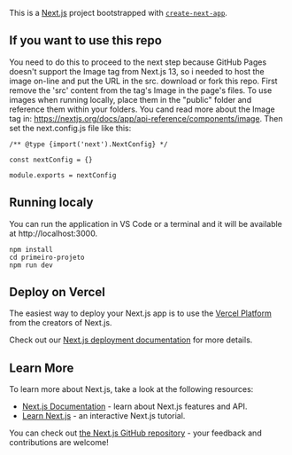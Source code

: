 This is a [Next.js](https://nextjs.org/) project bootstrapped with [`create-next-app`](https://github.com/vercel/next.js/tree/canary/packages/create-next-app).

## If you want to use this repo
You need to do this to proceed to the next step because GitHub Pages doesn't support the Image tag from Next.js 13, so i needed to host the image on-line and put the URL in the src.
download or fork this repo. First remove the 'src' content from the tag's Image in the page's files.
To use images when running locally, place them in the "public" folder and reference them within your folders.
You cand read more about the Image tag in: https://nextjs.org/docs/app/api-reference/components/image. Then set the next.config.js file like this:

```
/** @type {import('next').NextConfig} */

const nextConfig = {}

module.exports = nextConfig
```



## Running localy

You can run the application in VS Code or a terminal and it will be available at http://localhost:3000.

```
npm install
cd primeiro-projeto
npm run dev
```


## Deploy on Vercel

The easiest way to deploy your Next.js app is to use the [Vercel Platform](https://vercel.com/new?utm_medium=default-template&filter=next.js&utm_source=create-next-app&utm_campaign=create-next-app-readme) from the creators of Next.js.

Check out our [Next.js deployment documentation](https://nextjs.org/docs/deployment) for more details.


## Learn More

To learn more about Next.js, take a look at the following resources:

- [Next.js Documentation](https://nextjs.org/docs) - learn about Next.js features and API.
- [Learn Next.js](https://nextjs.org/learn) - an interactive Next.js tutorial.

You can check out [the Next.js GitHub repository](https://github.com/vercel/next.js/) - your feedback and contributions are welcome!




